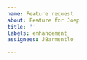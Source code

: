 ```yaml
---
name: Feature request
about: Feature for Joep
title: ''
labels: enhancement
assignees: JBarmentlo

---
```



